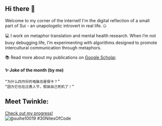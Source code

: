 ## Hi there 👋
Welcome to my corner of the internet! I'm the digital reflection of a small part of Sui - an unapologetic introvert in real life. 🤐

💻 I work on metaphor translation and mental health research. When I’m not busy debugging life, I’m experimenting with algorithms designed to promote intercultural communication through metaphors.

📚 Read more about my publications on [Google Scholar](https://scholar.google.com.hk/citations?user=1_NveToAAAAJ&hl=en).




#### ✨ Joke of the month (by me)

```
“为什么四月份的电脑总是很卡？”
“因为它也在过愚人节，假装自己死机了！”
```


## Meet Twinkle:
   
  [Check out my progress!](https://www.codedex.io/@suihe10019/30-nites-of-code)  
  ![@suihe10019 #30NitesOfCode](https://www.codedex.io/api/petStatus?user=suihe10019)
